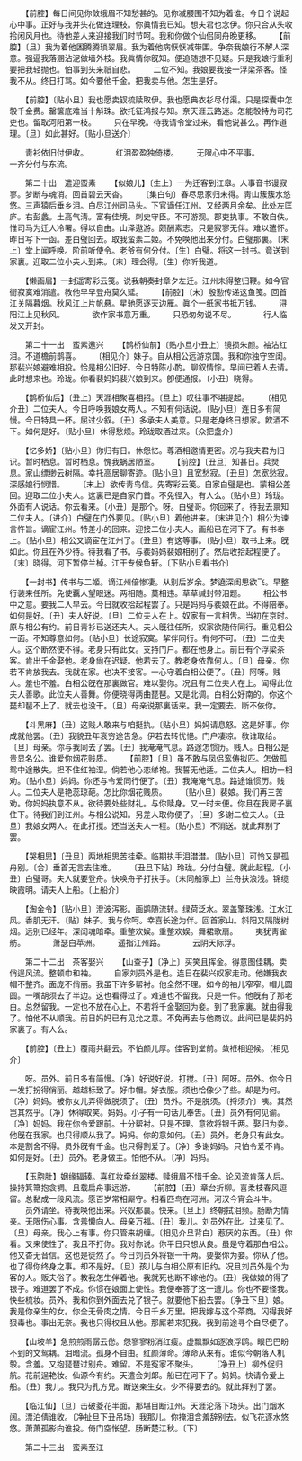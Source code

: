 <!-- { "loadSidebar": true } -->
　　【前腔】每日间见你敛蛾眉不知愁甚的。见你减腰围不知为着谁。今日个说起心中事。正好与我并头花做连理枝。你眞情我已知。想夫君也念伊。你只合从头收拾闲风月也。待他差人来迎接我们时节呵。我和你做个仙侣同舟晚更移。 
　　【前腔】〔旦〕我为着他困腾腾琐翠眉。我为着他病恹恹减带围。争奈我娘行不解人深意。强逼我落溷沾泥做墙外枝。我眞情你旣知。便追随想不见疑。只是我娘行重利要把我轻抛也。怕事到头来祇自悲。 
　　二位不知。我娘要我接一浮梁茶客。怪我不从。终日打骂。如今要他千金。把我卖与他。怎生是好。 

　　【前腔】〔贴小旦〕我也愿卖钗梳赎取伊。我也愿典衣衫尽付渠。只是探囊中怎彀千金费。罄箧底难当十斛珠。欲托征鸿报与知。奈天涯云路迷。怎能彀特为司花吏也。留取河阳第一枝。 
　　只在早晚。待我请令堂过来。看他说甚么。再作道理。〔旦〕如此甚好。〔贴小旦送介〕 

　　靑衫依旧付伊收。　　　　红泪盈盈独倚楼。 
　　无限心中不平事。　　　　一齐分付与东流。 

　　第二十出　遣迎蛮素 
　　【似娘儿】〔生上〕一为迁客到江皋。人事音书谩寂寥。梦断与魂消。回首碧云天杳。 
　　〔集白句〕春尽思家归未得。靑山簇簇水悠悠。三声猿后垂乡泪。白尽江州司马头。下官谪任江州。又经两月余矣。此处左匡庐。右彭蠡。土高气淸。富有佳境。刺史守臣。不可游观。郡吏执事。不敢自佚。惟司马为迁人冷署。得以自由。山泽遨游。颇酬素志。只是寂寥无伴。难以遣怀。昨日写下一函。差白璧回去。取我蛮素二姬。不免唤他出来分付。白璧那裏。〔末上〕堂上闻呼唤。阶前听使令。老爷有何分付。〔生〕白璧。将这一封书。竟送到家裏。迎取二位小夫人到来。〔末〕理会得。〔生〕你听我道。 

　　【懒画眉】一封遥寄彩云笺。说我朝奏封章夕左迁。江州未得整归鞭。如今官衙寂寞难消遣。教他早早登舟莫久延。 
　　【前腔】〔末〕殷懃传递这鱼笺。回首江关隔暮烟。秋风江上片帆悬。星驰愿逐天边雁。眞个一纸家书抵万钱。 
　　浔阳江上见秋风。　　　　欲作家书意万重。 
　　只恐匆匆说不尽。　　　　行人临发又开封。 

　　第二十一出　蛮素邀兴 
　　【鹊桥仙前】〔贴小旦小丑上〕镜损朱颜。袖沾红泪。不道檐前鹊喜。 
　　〔相见介〕妹子。自从相公远游京国。我和你独守空闺。那裴兴娘避难相投。恰是相公旧好。今日特陈小酌。聊叙情悰。早间已着人去请。此时想来也。玲珑。你看裴妈妈裴兴娘到来。卽便通报。〔小丑〕晓得。 

　　【鹊桥仙后】〔丑上〕天涯相聚喜相招。〔旦上〕叹往事不堪提起。 
　　〔相见介丑〕二位夫人。今日呼唤我娘女两人。不知有何话说。〔贴小旦〕连日多有简慢。今日特具一杯。屈过少叙。〔丑〕多承夫人美意。只是老身终日想家。飮酒不下。如何是好。〔贴小旦〕休得愁烦。玲珑取酒过来。〔众把盏介〕 

　　【忆多娇】〔贴小旦〕你归有日。休怨忆。尊酒相邀情更密。况与我夫君为旧识。暂时栖息。暂时栖息。愧我蜗居陋室。 
　　【前腔】〔丑旦〕知甚日。兵燹息。家山缥缈云树隔。幸托高居聊寄迹。〔贴小旦〕且宽愁寂。〔丑旦〕怎宽愁寂。深感娘行悯惜。 
　　〔末上〕欲传靑鸟信。先寄彩云笺。自家白璧是也。蒙相公差回。迎取二位小夫人。这裏已是自家门首。不免径入。有人么。〔贴小旦〕玲珑。外面有人说话。你去看来。〔小丑〕是那个。呀。白璧哥。你回来了。待我去禀知二位夫人。〔进介〕白璧在门外要见。〔贴小旦〕着他进来。〔末进见介〕相公为谏言忤旨。谪宦江州。特差小的回来。迎接二位小夫人。画船已在河下了。有书奉上。〔贴小旦〕相公又谪宦在江州了。〔丑旦〕有这等事。〔贴小旦〕取书上来。旣如此。你且在外少待。待我看了书。与裴妈妈裴娘相别了。然后收拾起程便了。〔末〕晓得。河下暂停兰棹。江干专候鱼轩。〔下贴小旦看书介〕 

　　【一封书】传书与二姬。谪江州倍惨凄。从别后岁余。梦遶深闺思欲飞。早整行装来任所。免使覊人望眼迷。两相随。莫相违。草草缄封带泪题。 
　　相公书中之意。要我二人早去。今日就收拾起程罢了。只是妈妈与裴娘在此。不得陪奉。如何是好。〔丑〕夫人好说。〔旦〕二位夫人在上。奴家有一言相吿。当初在京时。原与相公有约。前日靑衫已送还夫人。夫人旣往任所。奴家欲随侍同行。重见相公一面。不知尊意如何。〔贴小旦〕长途寂寞。挈伴同行。有何不可。〔丑〕二位夫人。这个断然使不得。老身只有此女。支持门户。都在他身上。前日有个浮梁茶客。肯出千金娶他。老身尙在迟疑。他若去了。教老身依靠何人。〔旦〕母亲。你若不肯放我去。我就在家。也决不接客。一心守着白相公便了。〔丑〕阿呀。贱人。羞也不羞。白相公旣在那裏做官。难以娶你。况且有二位夫人在上。闻得此位夫人善歌。此位夫人善舞。你便晓得两曲琵琶。又是北调。白相公好南的。你这个琵却琶不上了。就去也没干。〔旦〕母亲说那裏话来。我一定要去。断不依你。 

　　【斗黑麻】〔丑〕这贱人敢来与咱挺执。〔贴小旦〕妈妈请息怒。这是好事。你成就他罢。〔丑〕我貌丑年衰穷途吿急。伊若去转忧悒。门户凄凉。敎谁取给。〔旦〕母亲。你与我同去了罢。〔丑〕我淹淹气息。路途怎惯历。贱人。白相公是贵显名公。谁爱你烟花贱质。 
　　【前腔】〔旦〕虽不敢与凤侣鸾俦拟匹。怎做孤鸳中途散失。担不住红袖湿。倘若他心恋绨袍。我誓无他适。二位夫人。相劝一相劝。〔贴小旦〕妈妈。你还与令爱同行便了。〔丑〕我淹淹气息。路途谁惯历。贱人。二位夫人是艳蕊琼葩。怎比你烟花贱质。 
　　〔贴小旦〕裴娘。我们再三苦劝。你妈妈执意不从。欲待要处些财礼。与你赎身。又一时未便。你且在我房子裏住下。待我们到江州。与相公说知。另差人取你便了。〔旦〕多谢二位夫人。〔丑旦〕我娘女两人。在此打搅。还当送夫人一程。〔贴小旦〕不消送。就此拜别了罢。 

　　【哭相思】〔丑旦〕两地相思苦挂牵。临期执手泪澘澘。〔贴小旦〕可怜又是孤舟别。〔合〕垂首无言去住难。 
　　〔丑旦下贴〕玲珑。分付白璧。就此起程。〔小丑〕白璧哥。夫人就要登舟。快唤舟子打扶手。〔末同船家上〕兰舟扶浪浅。锦缆映霞明。请夫人上船。〔上船介〕 

　　【淘金令】〔贴小旦〕澄波泻影。画鹢随流转。绿荷泛水。翠盖擎珠浅。江水江风。香肌无汗。〔贴〕妹子。我与你呵。幸喜长途为伴。回首家山。斜阳又隔陇树烟。远别已经年。深闺魂暗牵。重整欢娱。重整欢娱。舞裙歌扇。 
　　夷犹靑雀舫。　　　　萧瑟白苹洲。 
　　遥指江州路。　　　　云阴天际浮。 

　　第二十二出　茶客娶兴 
　　【山查子】〔净上〕买笑且挥金。得意图佳耦。卖俏逞风流。整顿巾和袖。 
　　自家刘员外是也。连日在裴兴奴家走动。他嫌我衣帽不整齐。面庞不俏丽。我虽下许多帮衬。他全然不理。如今的袖儿窄窄。帽儿圆圆。一嘴胡须去了半边。这也看得过了。难道也不留我。只是一件。他旣有了那老白。总然留我。一定也不放在心上。不若将千金娶回为妾。到了我家裏。就由得我了。怕他不从顺我。前日妈妈已有见允之意。不免再去与他商议。此间已是裴妈妈家裏了。有人么。 

　　【前腔】〔丑上〕覆雨共翻云。不怕颜儿厚。佳客到堂前。敛袵相迎候。〔相见介〕 

　　呀。员外。前日多有简慢。〔净〕好说好说。打搅。〔丑〕阿呀。员外。你今日一发打扮得俏丽。越越标致了。好巾帽。好衣服。须也恰像少了些。却是为何。〔净〕妈妈。被你女儿弄得做脱须了。〔丑〕员外。不是脱须。〔捋须介〕咦。其然岂其然乎。〔净〕休得取笑。妈妈。小子有一句话儿奉吿。〔丑〕员外有何见谕。〔净〕妈妈。我在你令爱跟前。十分帮衬。只是不理。意欲将银千两。娶归为妾。他旣在我家。也只得顺从我了。妈妈。你的意如何。〔丑〕员外。老身只有此女。本是割舍不得。员外旣有千金。也只得割爱了。〔净〕多谢妈妈。只怕令爱不肯。如何是好。〔丑〕员外。老身做主。怕他不从。〔净〕妈妈。 

　　【玉胞肚】姻缘辐辏。喜红妆牵丝翠楼。赎蛾眉不惜千金。论风流肯落人后。操持箕箒抱衾裯。且载扁舟事远游。 
　　【前腔】〔丑〕章台折柳。喜柔枝春风逗留。总黏成一段风流。愿百岁常相厮守。相看匹鸟在河洲。河汉今宵会斗牛。 
　　员外请坐。待我唤他出来。兴奴那裏。快来。〔旦上〕终朝拭泪频。肠断为情亲。无限伤心事。含羞懒向人。母亲万福。〔丑〕我儿。刘员外在此。过来见了。〔旦〕母亲。我心上有事。你只管来胡缠。〔相见介旦背白〕惹厌的东西。〔丑〕你看。又来使性了。我且不打你。我对你说。你平日只想从良。虽是守着那白相公。他又杳无音信。这也是徒然了。今日刘员外将银一千两。要娶你为妾。你从了他。也了得你终身之事。却不是好。〔旦〕孩儿与白相公原有旧约。况且刘员外是个为客的人。贩夫俗子。教我怎生伴着他。我就死也断不嫁他的。〔丑〕我做娘的得了银子。难道罢了不成。你惯在娘面上使性。我便奉答了这一遭儿。你也不要怪我。快些梳妆。员外。我和你到外面去兑了银子。就要他下船去罢。〔净丑下旦〕娘。我是你亲生的女。你全无骨肉之情。今日千乡万里。把我嫁与这个茶商。闪得我好狠毒也。事出无奈。我也只得权且从他。那厮若来犯我。我到前途寻个自尽便了。 

　　【山坡羊】急煎煎雨僝云僽。怨寥寥粉消红瘦。虚飘飘如逐浪浮鸥。眼巴巴盼不到的文鸳耦。泪暗流。孤身不自由。红颜薄命。薄命从来有。谁似今朝落人机彀。含羞。又抱琵琶过别舟。难留。不是寃家不聚头。 
　　〔净丑上〕柳外促归航。花前逞艳妆。仙源今有约。天遣会刘郞。船已在河下了。妈妈。快请令爱上船。〔丑〕我儿。我只为孔方兄。断送亲生女。少不得要去的。就此拜别了罢。 

　　【临江仙】〔旦〕击破菱花半面。那堪目断江州。天涯沦落下场头。出门烟水阔。漂泊倩谁收。〔净扯旦下丑吊场〕我那儿。你掩泪含羞辞别去。似飞花逐水悠悠。萧萧孤影向谁投。倚门空怅望。肠断楚江秋。〔下〕 


　　第二十三出　蛮素至江 

